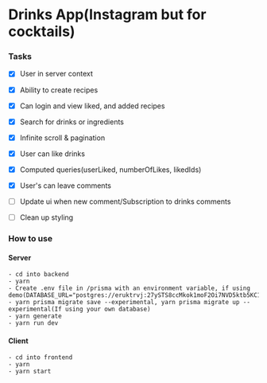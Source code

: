 # Drinks App(Instagram but for cocktails)

### Tasks
  - [x] User in server context
  - [x] Ability to create recipes
  - [x] Can login and view liked, and added recipes
  - [x] Search for drinks or ingredients
  - [x] Infinite scroll & pagination
  - [x] User can like drinks
  - [x] Computed queries(userLiked, numberOfLikes, likedIds)
  - [x] User's can leave comments
  - [ ] Update ui when new comment/Subscription to drinks comments
  - [ ] Clean up styling


### How to use 
  #### Server
    - cd into backend
    - yarn 
    - Create .env file in /prisma with an environment variable, if using demo(DATABASE_URL="postgres://eruktrvj:27ySTS8ccMkok1moF2Oi7NVD5ktb5KC1@drona.db.elephantsql.com:5432/eruktrvj")
    - yarn prisma migrate save --experimental, yarn prisma migrate up --experimental(If using your own database)
    - yarn generate
    - yarn run dev
  #### Client
    - cd into frontend
    - yarn 
    - yarn start
